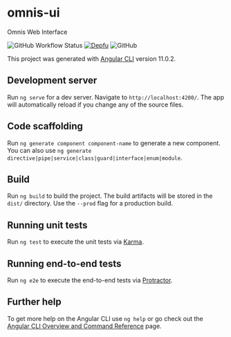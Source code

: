 # omnis-ui

Omnis Web Interface

![GitHub Workflow Status](https://img.shields.io/github/workflow/status/omnis-org/omnis-ui/omnis-ui)
[![Depfu](https://badges.depfu.com/badges/ea9ecbbec184051b4a1857946670e77d/overview.svg)](https://depfu.com/github/omnis-org/omnis-ui?project_id=18604)
![GitHub](https://img.shields.io/github/license/omnis-org/omnis-ui)

This project was generated with [Angular CLI](https://github.com/angular/angular-cli) version 11.0.2.

## Development server

Run `ng serve` for a dev server. Navigate to `http://localhost:4200/`. The app will automatically reload if you change any of the source files.

## Code scaffolding

Run `ng generate component component-name` to generate a new component. You can also use `ng generate directive|pipe|service|class|guard|interface|enum|module`.

## Build

Run `ng build` to build the project. The build artifacts will be stored in the `dist/` directory. Use the `--prod` flag for a production build.

## Running unit tests

Run `ng test` to execute the unit tests via [Karma](https://karma-runner.github.io).

## Running end-to-end tests

Run `ng e2e` to execute the end-to-end tests via [Protractor](http://www.protractortest.org/).

## Further help

To get more help on the Angular CLI use `ng help` or go check out the [Angular CLI Overview and Command Reference](https://angular.io/cli) page.
